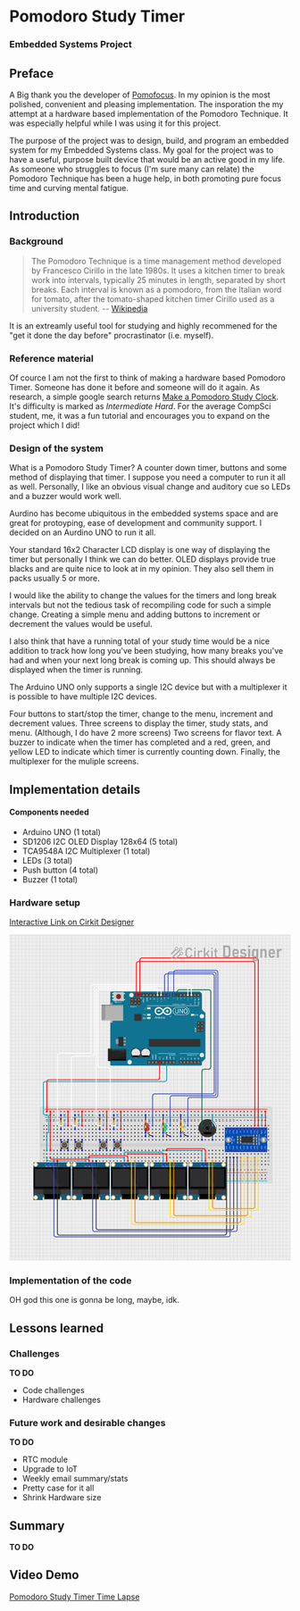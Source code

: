 # Pomodoro Study Timer
### Embedded Systems Project

## Preface

A Big thank you the developer of [Pomofocus](https://pomofocus.io/). In my
opinion is the most polished, convenient and pleasing implementation. The 
insporation the my attempt at a hardware based implementation of the Pomodoro 
Technique. It was especially helpful while I was using it for this project.

The purpose of the project was to design, build, and program an embedded system 
for my Embedded Systems class. My goal for the project was to have a useful, 
purpose built device that would be an active good in my life. As someone who
struggles to focus (I'm sure many can relate) the Pomodoro Technique has been
a huge help, in both promoting pure focus time and curving mental fatigue.

## Introduction

### Background

> The Pomodoro Technique is a time management method developed by Francesco Cirillo in the late 1980s. It uses a kitchen timer to break work into intervals, typically 25 minutes in length, separated by short breaks. Each interval is known as a pomodoro, from the Italian word for tomato, after the tomato-shaped kitchen timer Cirillo used as a university student. -- [Wikipedia](https://en.wikipedia.org/wiki/Pomodoro_Technique)

It is an extreamly useful tool for studying and highly recommened for the
"get it done the day before" procrastinator (i.e. myself).

### Reference material

Of cource I am not the first to think of making a hardware based Pomodoro Timer.
Someone has done it before and someone will do it again. As research, a simple 
google search returns [Make a Pomodoro Study Clock](https://www.sciencebuddies.org/science-fair-projects/project-ideas/Elec_p099/electricity-electronics/pomodoro-study-clock).
It's difficulty is marked as *Intermediate Hard*. For the average CompSci
student, me, it was a fun tutorial and encourages you to expand on the project
which I did!

### Design of the system

What is a Pomodoro Study Timer? A counter down timer, buttons and some method of
displaying that timer. I suppose you need a computer to run it all as well.
Personally, I like an obvious visual change and auditory cue so LEDs and a 
buzzer would work well.

Aurdino has become ubiquitous in the embedded systems space and are great for 
protoyping, ease of development and community support. I decided on an Aurdino 
UNO to run it all. 

Your standard 16x2 Character LCD display is one way of displaying the timer but 
personally I think we can do better. OLED displays provide true blacks and are
quite nice to look at in my opinion. They also sell them in packs usually 5 or 
more.

I would like the ability to change the values for the timers and long break
intervals but not the tedious task of recompiling code for such a simple 
change. Creating a simple menu and adding buttons to increment or decrement the
values would be useful.

I also think that have a running total of your study time would be a nice 
addition to track how long you've been studying, how many breaks you've had and
when your next long break is coming up. This should always be displayed when the
timer is running.

The Arduino UNO only supports a single I2C device but with a multiplexer it is
possible to have multiple I2C devices.

Four buttons to start/stop the timer, change to the menu, increment and 
decrement values. Three screens to display the timer, study stats, and menu.
(Although, I do have 2 more screens) Two screens for flavor text. A buzzer to 
indicate when the timer has completed and a red, green, and yellow LED to 
indicate which timer is currently counting down. Finally, the multiplexer for 
the muliple screens.

## Implementation details

#### Components needed
- Arduino UNO (1 total) 
- SD1206 I2C OLED Display 128x64 (5 total) 
- TCA9548A I2C Multiplexer (1 total)
- LEDs (3 total)
- Push button (4 total)
- Buzzer (1 total)

### Hardware setup

[Interactive Link on Cirkit Designer](https://app.cirkitdesigner.com/project/ecc592c6-a3d2-43bf-b61b-407e2a50ae3d) 

![circuit design](./final-cirkit-design.png)

### Implementation of the code

OH god this one is gonna be long, maybe, idk.

## Lessons learned

### Challenges

**TO DO**
- Code challenges
- Hardware challenges

### Future work and desirable changes

**TO DO**
- RTC module
- Upgrade to IoT
- Weekly email summary/stats
- Pretty case for it all
- Shrink Hardware size

## Summary

**TO DO**

## Video Demo

[Pomodoro Study Timer Time Lapse](https://youtu.be/8dqkHUR8TN0)